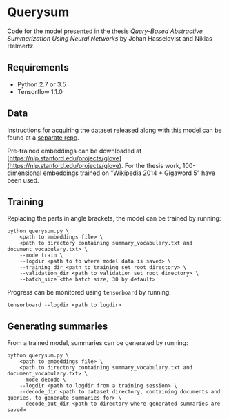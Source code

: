 # Querysum

Code for the model presented in the thesis *Query-Based Abstractive
Summarization Using Neural Networks* by Johan Hasselqvist and
Niklas Helmertz.

## Requirements

- Python 2.7 or 3.5
- Tensorflow 1.1.0

## Data

Instructions for acquiring the dataset released along with this
model can be found at a [separate
repo](https://github.com/helmertz/querysum-data).

Pre-trained embeddings can be downloaded at
[https://nlp.stanford.edu/projects/glove](https://nlp.stanford.edu/projects/glove).
For the thesis work, 100-dimensional embeddings trained on
"Wikipedia 2014 + Gigaword 5" have been used.

## Training

Replacing the parts in angle brackets, the model can be trained by
running:

```
python querysum.py \
    <path to embeddings file> \
    <path to directory containing summary_vocabulary.txt and document_vocabulary.txt> \
    --mode train \
    --logdir <path to to where model data is saved> \
    --training_dir <path to training set root directory> \
    --validation_dir <path to validation set root directory> \
    --batch_size <the batch size, 30 by default>
```

Progress can be monitored using `tensorboard` by running:

```
tensorboard --logdir <path to logdir>
```

## Generating summaries

From a trained model, summaries can be generated by running:

```
python querysum.py \
    <path to embeddings file> \
    <path to directory containing summary_vocabulary.txt and document_vocabulary.txt> \
    --mode decode \
    --logdir <path to logdir from a training session> \
    --decode_dir <path to dataset directory, containing documents and queries, to generate summaries for> \
    --decode_out_dir <path to directory where generated summaries are saved>
```
